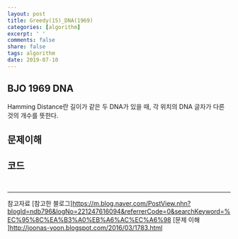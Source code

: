 ```yaml
---
layout: post
title: Greedy(15)_DNA(1969)
categories: [algorithm]
excerpt: ' '
comments: false
share: false
tags: algorithm
date: 2019-07-10
---
```


## BJO 1969 DNA

Hamming Distance란 길이가 같은 두 DNA가 있을 때, 각 위치의 DNA 글자가 다른 것의 개수를 뜻한다.

## 문제이해

## 코드

```python



```

---

참고자료
[참고한 블로그]<https://m.blog.naver.com/PostView.nhn?blogId=ndb796&logNo=221247616094&referrerCode=0&searchKeyword=%EC%95%8C%EA%B3%A0%EB%A6%AC%EC%A6%98>
[문제 이해 ]<http://joonas-yoon.blogspot.com/2016/03/1783.html>
